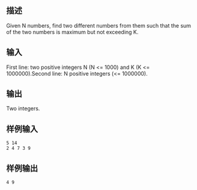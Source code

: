 ## 描述


Given N numbers, find two different numbers from them such that the sum of the two numbers is maximum but not exceeding K.

## 输入


First line: two positive integers N (N <= 1000) and K (K <= 1000000).Second line: N positive integers (<= 1000000).

## 输出


Two integers.

## 样例输入


```
5 14
2 4 7 3 9
```


## 样例输出


```
4 9
```


